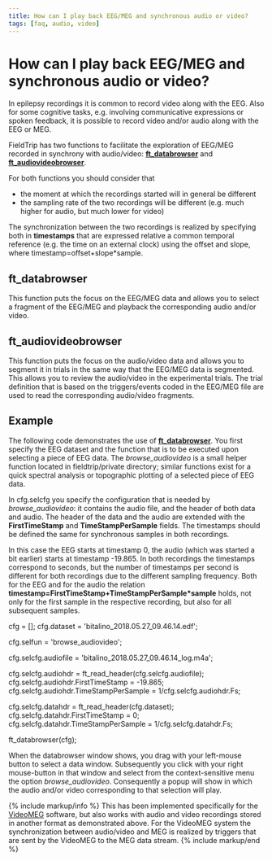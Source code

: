 ```yaml
---
title: How can I play back EEG/MEG and synchronous audio or video?
tags: [faq, audio, video]
---
```


# How can I play back EEG/MEG and synchronous audio or video?

In epilepsy recordings it is common to record video along with the EEG. Also for some cognitive tasks, e.g. involving communicative expressions or spoken feedback, it is possible to record video and/or audio along with the EEG or MEG.

FieldTrip has two functions to facilitate the exploration of EEG/MEG recorded in synchrony with audio/video: **[ft_databrowser](/reference/ft_databrowser)** and **[ft_audiovideobrowser](/reference/ft_audiovideobrowser)**.

For both functions you should consider that

*  the moment at which the recordings started will in general be different
*  the sampling rate of the two recordings will be different (e.g. much higher for audio, but much lower for video)

The synchronization between the two recordings is realized by specifying both in **timestamps** that are expressed relative a common temporal reference (e.g. the time on an external clock) using the offset and slope, where timestamp=offset+slope*sample.

## ft_databrowser

This function puts the focus on the EEG/MEG data and allows you to select a fragment of the EEG/MEG and playback the corresponding audio and/or video.

## ft_audiovideobrowser

This function puts the focus on the audio/video data and allows you to segment it in trials in the same way that the EEG/MEG data is segmented. This allows you to review the audio/video in the experimental trials. The trial definition that is based on the triggers/events coded in the EEG/MEG file are used to read the corresponding audio/video fragments.

## Example

The following code demonstrates the use of **[ft_databrowser](/reference/ft_databrowser)**. You first specify the EEG dataset and the function that is to be executed upon selecting a piece of EEG data. The *browse_audiovideo* is a small helper function located in fieldtrip/private directory; similar functions exist for a quick spectral analysis or topographic plotting of a selected piece of EEG data.

In cfg.selcfg you specify the configuration that is needed by *browse_audiovideo*: it contains the audio file, and the header of both data and audio. The header of the data and the audio are extended with the **FirstTimeStamp** and **TimeStampPerSample** fields. The timestamps should be defined the same for synchronous samples in both recordings.

In this case the EEG starts at timestamp 0, the audio (which was started a bit earlier) starts at timestamp -19.865. In both recordings the timestamps correspond to seconds, but the number of timestamps per second is different for both recordings due to the different sampling frequency. Both for the EEG and for the audio the relation **timestamp=FirstTimeStamp+TimeStampPerSample*sample** holds, not only for the first sample in the respective recording, but also for all subsequent samples.

  cfg = [];
  cfg.dataset = 'bitalino_2018.05.27_09.46.14.edf';

  cfg.selfun = 'browse_audiovideo';

  cfg.selcfg.audiofile = 'bitalino_2018.05.27_09.46.14_log.m4a';

  cfg.selcfg.audiohdr = ft_read_header(cfg.selcfg.audiofile);
  cfg.selcfg.audiohdr.FirstTimeStamp = -19.865;
  cfg.selcfg.audiohdr.TimeStampPerSample = 1/cfg.selcfg.audiohdr.Fs;

  cfg.selcfg.datahdr = ft_read_header(cfg.dataset);
  cfg.selcfg.datahdr.FirstTimeStamp = 0;
  cfg.selcfg.datahdr.TimeStampPerSample = 1/cfg.selcfg.datahdr.Fs;

  ft_databrowser(cfg);

When the databrowser window shows, you drag with your left-mouse button to select a data window. Subsequently you click with your right mouse-button in that window and select from the context-sensitive menu the option *browse_audiovideo*. Consequently a popup will show in which the audio and/or video corresponding to that selection will play.

{% include markup/info %}
This has been implemented specifically for the [VideoMEG](https://github.com/andreyzhd/VideoMEG) software, but also works with audio and video recordings stored in another format as demonstrated above. For the VideoMEG system the synchronization between audio/video and MEG is realized by triggers that are sent by the VideoMEG to the MEG data stream.
{% include markup/end %}

